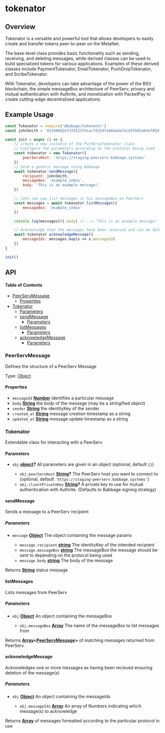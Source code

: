 # tokenator

## Overview

Tokenator is a versatile and powerful tool that allows developers to easily create and transfer tokens peer-to-peer on the MetaNet.

The base-level class provides basic functionality such as sending, receiving, and deleting messages, while derived classes can be used to build specialized tokens for various applications. Examples of these derived classes include PaymentTokenator, EmailTokenator, PushDropTokenator, and ScribeTokenator.

With Tokenator, developers can take advantage of the power of the BSV blockchain, the simple messageBox architecture of PeerServ, privacy and mutual authentication with Authrite, and monetization with PacketPay to create cutting-edge decentralized applications.

## Example Usage

```js
const Tokenator = require('@babage/tokenator')
const johnSmith = '022600d2ef37d123fdcac7d25d7a464ada7acd3fb65a0daf85412140ee20884311'

const init = async () => {
    // Create a new instance of the PushDropTokenator class
    // Configure the parameters according to the protocol being used
    const tokenator = new Tokenator({
        peerServHost: 'https://staging-peerserv.babbage.systems'
    })
    // Send a generic message using Babbage
    await tokenator.sendMessage({
        recipient: johnSmith,
        messageBox: 'example_inbox',
        body: 'This is an example message!'
    })

    // John can now list messages in his messageBox on PeerServ
    const messages = await tokenator.listMessages({
        messageBox: 'example_inbox'
    })

    console.log(messages[0].body) // --> 'This is an example message!'

    // Acknowledge that the messages have been received and can be deleted.
    await tokenator.acknowledgeMessage({
        messageIds: messages.map(x => x.messageId)
    })
}

init()
```

## API

<!-- Generated by documentation.js. Update this documentation by updating the source code. -->

#### Table of Contents

*   [PeerServMessage](#peerservmessage)
    *   [Properties](#properties)
*   [Tokenator](#tokenator)
    *   [Parameters](#parameters)
    *   [sendMessage](#sendmessage)
        *   [Parameters](#parameters-1)
    *   [listMessages](#listmessages)
        *   [Parameters](#parameters-2)
    *   [acknowledgeMessage](#acknowledgemessage)
        *   [Parameters](#parameters-3)

### PeerServMessage

Defines the structure of a PeerServ Message

Type: [Object](https://developer.mozilla.org/docs/Web/JavaScript/Reference/Global_Objects/Object)

#### Properties

*   `messageId` **[Number](https://developer.mozilla.org/docs/Web/JavaScript/Reference/Global_Objects/Number)** identifies a particular message
*   `body` **[String](https://developer.mozilla.org/docs/Web/JavaScript/Reference/Global_Objects/String)** the body of the message (may be a stringified object)
*   `sender` **[String](https://developer.mozilla.org/docs/Web/JavaScript/Reference/Global_Objects/String)** the identityKey of the sender
*   `created_at` **[String](https://developer.mozilla.org/docs/Web/JavaScript/Reference/Global_Objects/String)** message creation timestamp as a string
*   `updated_at` **[String](https://developer.mozilla.org/docs/Web/JavaScript/Reference/Global_Objects/String)** message update timestamp as a string

### Tokenator

Extendable class for interacting with a PeerServ

#### Parameters

*   `obj` **[object](https://developer.mozilla.org/docs/Web/JavaScript/Reference/Global_Objects/Object)?** All parameters are given in an object (optional, default `{}`)

    *   `obj.peerServHost` **[String](https://developer.mozilla.org/docs/Web/JavaScript/Reference/Global_Objects/String)?** The PeerServ host you want to connect to (optional, default `'https://staging-peerserv.babbage.systems'`)
    *   `obj.clientPrivateKey` **[String](https://developer.mozilla.org/docs/Web/JavaScript/Reference/Global_Objects/String)?** A private key to use for mutual authentication with Authrite. (Defaults to Babbage signing strategy)

#### sendMessage

Sends a message to a PeerServ recipient

##### Parameters

*   `message` **[Object](https://developer.mozilla.org/docs/Web/JavaScript/Reference/Global_Objects/Object)** The object containing the message params

    *   `message.recipient` **[string](https://developer.mozilla.org/docs/Web/JavaScript/Reference/Global_Objects/String)** The identityKey of the intended recipient
    *   `message.messageBox` **[string](https://developer.mozilla.org/docs/Web/JavaScript/Reference/Global_Objects/String)** The messageBox the message should be sent to depending on the protocol being used
    *   `message.body` **[string](https://developer.mozilla.org/docs/Web/JavaScript/Reference/Global_Objects/String)** The body of the message

Returns **[String](https://developer.mozilla.org/docs/Web/JavaScript/Reference/Global_Objects/String)** status message

#### listMessages

Lists messages from PeerServ

##### Parameters

*   `obj` **[Object](https://developer.mozilla.org/docs/Web/JavaScript/Reference/Global_Objects/Object)** An object containing the messageBox

    *   `obj.messageBox` **[Array](https://developer.mozilla.org/docs/Web/JavaScript/Reference/Global_Objects/Array)** The name of the messageBox to list messages from

Returns **[Array](https://developer.mozilla.org/docs/Web/JavaScript/Reference/Global_Objects/Array)<[PeerServMessage](#peerservmessage)>** of matching messages returned from PeerServ

#### acknowledgeMessage

Acknowledges one or more messages as having been recieved ensuring deletion of the message(s)

##### Parameters

*   `obj` **[Object](https://developer.mozilla.org/docs/Web/JavaScript/Reference/Global_Objects/Object)** An object containing the messageIds

    *   `obj.messageIds` **[Array](https://developer.mozilla.org/docs/Web/JavaScript/Reference/Global_Objects/Array)** An array of Numbers indicating which message(s) to acknowledge

Returns **[Array](https://developer.mozilla.org/docs/Web/JavaScript/Reference/Global_Objects/Array)** of messages formatted according to the particular protocol in use
